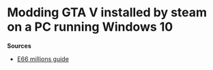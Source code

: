 # Modding GTA V installed by steam on a PC running Windows 10

**Sources**
* [E66 millions guide](https://github.com/E66666666/GTAVBasicModdingGuide)

## 
